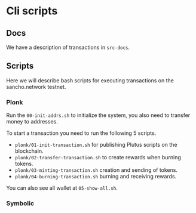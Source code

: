 # Cli scripts

## Docs

We have a description of transactions in `src-docs`.

## Scripts

Here we will describe bash scripts for executing transactions on the sancho.network testnet.

### Plonk

Run the `00-init-addrs.sh` to initialize the system, you also need to transfer money to addresses.

To start a transaction you need to run the following 5 scripts.

- `plonk/01-init-transaction.sh` for publishing Plutus scripts on the blockchain.
- `plonk/02-transfer-transaction.sh` to create rewards when burning tokens.
- `plonk/03-minting-transaction.sh` creation and sending of tokens.
- `plonk/04-burning-transaction.sh` burning and receiving rewards.

You can also see all wallet at `05-show-all.sh`.

### Symbolic
